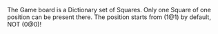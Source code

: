 The Game board is a Dictionary set of Squares. Only one Square of one position can be present there.  The position starts from (1@1) by default, NOT (0@0)!